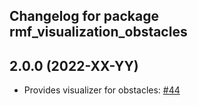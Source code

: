 ## Changelog for package rmf_visualization_obstacles

2.0.0 (2022-XX-YY)
------------------
* Provides visualizer for obstacles: [#44](https://github.com/open-rmf/rmf_visualization/pull/44)
